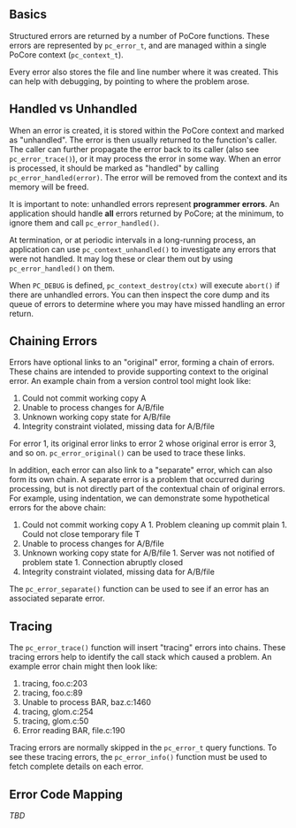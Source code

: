 ## Basics ##

Structured errors are returned by a number of PoCore functions. These errors are represented by `pc_error_t`, and are managed within a single PoCore context (`pc_context_t`).

Every error also stores the file and line number where it was created. This can help with debugging, by pointing to where the problem arose.

## Handled vs Unhandled ##

When an error is created, it is stored within the PoCore context and marked as "unhandled". The error is then usually returned to the function's caller. The caller can further propagate the error back to its caller (also see `pc_error_trace()`), or it may process the error in some way. When an error is processed, it should be marked as "handled" by calling `pc_error_handled(error)`. The error will be removed from the context and its memory will be freed.

It is important to note: unhandled errors represent **programmer errors**. An application should handle **all** errors returned by PoCore; at the minimum, to ignore them and call `pc_error_handled()`.

At termination, or at periodic intervals in a long-running process, an application can use `pc_context_unhandled()` to investigate any errors that were not handled. It may log these or clear them out by using `pc_error_handled()` on them.

When `PC_DEBUG` is defined, `pc_context_destroy(ctx)` will execute `abort()` if there are unhandled errors. You can then inspect the core dump and its queue of errors to determine where you may have missed handling an error return.

## Chaining Errors ##

Errors have optional links to an "original" error, forming a chain of errors. These chains are intended to provide supporting context to the original error. An example chain from a version control tool might look like:

  1. Could not commit working copy A
  1. Unable to process changes for A/B/file
  1. Unknown working copy state for A/B/file
  1. Integrity constraint violated, missing data for A/B/file

For error 1, its original error links to error 2 whose original error is error 3, and so on. `pc_error_original()` can be used to trace these links.

In addition, each error can also link to a "separate" error, which can also form its own chain. A separate error is a problem that occurred during processing, but is not directly part of the contextual chain of original errors. For example, using indentation, we can demonstrate some hypothetical errors for the above chain:

  1. Could not commit working copy A
    1. Problem cleaning up commit plain
    1. Could not close temporary file T
  1. Unable to process changes for A/B/file
  1. Unknown working copy state for A/B/file
    1. Server was not notified of problem state
    1. Connection abruptly closed
  1. Integrity constraint violated, missing data for A/B/file

The `pc_error_separate()` function can be used to see if an error has an associated separate error.

## Tracing ##

The `pc_error_trace()` function will insert "tracing" errors into chains. These tracing errors help to identify the call stack which caused a problem. An example error chain might then look like:

  1. tracing, foo.c:203
  1. tracing, foo.c:89
  1. Unable to process BAR, baz.c:1460
  1. tracing, glom.c:254
  1. tracing, glom.c:50
  1. Error reading BAR, file.c:190

Tracing errors are normally skipped in the `pc_error_t` query functions. To see these tracing errors, the `pc_error_info()` function must be used to fetch complete details on each error.

## Error Code Mapping ##

_TBD_